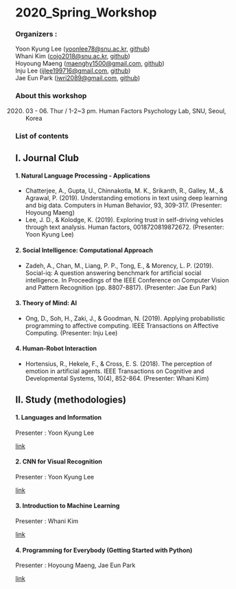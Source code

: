# 2020_Spring_Workshop
### Organizers : 
Yoon Kyung Lee (yoonlee78@snu.ac.kr, [github](https://github.com/yoonlee78)) <br>
Whani Kim (cojo2018@snu.ac.kr, [github](https://github.com/domeis))<br>
Hoyoung Maeng (maenghy1500@gmail.com, [github](https://github.com/Hoyoung-Maeng)) <br>
Inju Lee (ijlee199716@gmail.com, [github](https://github.com/Inju0716)) <br>
Jae Eun Park (iwri2089@gmail.com, [github](https://github.com/JPark11)) <br>

### About this workshop

2020. 03 - 06. 
Thur / 1-2~3 pm. 
Human Factors Psychology Lab, SNU, Seoul, Korea

### List of contents

## I. Journal Club

#### 1. Natural Language Processing - Applications
- Chatterjee, A., Gupta, U., Chinnakotla, M. K., Srikanth, R., Galley, M., & Agrawal, P. (2019). Understanding emotions in text using deep learning and big data. Computers in Human Behavior, 93, 309-317. (Presenter: Hoyoung Maeng)
- Lee, J. D., & Kolodge, K. (2019). Exploring trust in self-driving vehicles through text analysis. Human factors, 0018720819872672. (Presenter: Yoon Kyung Lee)

#### 2. Social Intelligence: Computational Approach
- Zadeh, A., Chan, M., Liang, P. P., Tong, E., & Morency, L. P. (2019). Social-iq: A question answering benchmark for artificial social intelligence. In Proceedings of the IEEE Conference on Computer Vision and Pattern Recognition (pp. 8807-8817). (Presenter: Jae Eun Park)

#### 3. Theory of Mind: AI
- Ong, D., Soh, H., Zaki, J., & Goodman, N. (2019). Applying probabilistic programming to affective computing. IEEE Transactions on Affective Computing. (Presenter: Inju Lee)

#### 4. Human-Robot Interaction
- Hortensius, R., Hekele, F., & Cross, E. S. (2018). The perception of emotion in artificial agents. IEEE Transactions on Cognitive and Developmental Systems, 10(4), 852-864. (Presenter: Whani Kim)

## II. Study (methodologies)

#### 1. Languages and Information
Presenter : Yoon Kyung Lee 

[link](https://web.stanford.edu/class/cs124/)

#### 2. CNN for Visual Recognition 
Presenter : Yoon Kyung Lee 

[link](http://cs231n.stanford.edu/)

#### 3. Introduction to Machine Learning
Presenter : Whani Kim

[link](https://www.coursera.org/learn/machine-learning)

#### 4. Programming for Everybody (Getting Started with Python)
Presenter : Hoyoung Maeng, Jae Eun Park

[link](https://www.coursera.org/learn/python?)

<!--
#### 5. Feature Engineering for Maching Learning 
Presenter : Inju Lee
[link](https://www.amazon.com/Feature-Engineering-Machine-Learning-Principles/dp/1491953241)
-->
